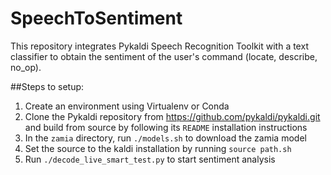 # SpeechToSentiment

This repository integrates Pykaldi Speech Recognition Toolkit with a text classifier 
to obtain the sentiment of the user's command (locate, describe, no_op).

##Steps to setup:

1) Create an environment using Virtualenv or Conda
2) Clone the Pykaldi repository from https://github.com/pykaldi/pykaldi.git and build 
from source by following its `README` installation instructions
3) In the `zamia` directory, run `./models.sh` to download the zamia model
4) Set the source to the kaldi installation by running  `source path.sh`
5) Run `./decode_live_smart_test.py` to start sentiment analysis